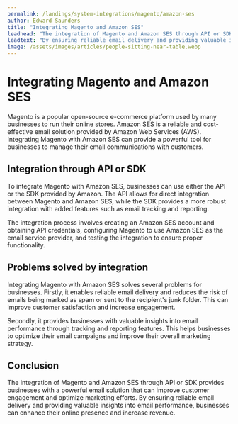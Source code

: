 ```yaml
---
permalink: /landings/system-integrations/magento/amazon-ses
author: Edward Saunders
title: "Integrating Magento and Amazon SES"
leadhead: "The integration of Magento and Amazon SES through API or SDK provides businesses with a powerful email solution that can improve customer engagement and optimize marketing efforts"
leadtext: "By ensuring reliable email delivery and providing valuable insights into email performance, businesses can enhance their online presence and increase revenue."
image: /assets/images/articles/people-sitting-near-table.webp
---
```

<div class="arttext"><h1>Integrating Magento and Amazon SES</h1>
<p>Magento is a popular open-source e-commerce platform used by many businesses to run their online stores. Amazon SES is a reliable and cost-effective email solution provided by Amazon Web Services (AWS). Integrating Magento with Amazon SES can provide a powerful tool for businesses to manage their email communications with customers.</p>
<h2>Integration through API or SDK</h2>
<p>To integrate Magento with Amazon SES, businesses can use either the API or the SDK provided by Amazon. The API allows for direct integration between Magento and Amazon SES, while the SDK provides a more robust integration with added features such as email tracking and reporting.</p>
<p>The integration process involves creating an Amazon SES account and obtaining API credentials, configuring Magento to use Amazon SES as the email service provider, and testing the integration to ensure proper functionality.</p>
<h2>Problems solved by integration</h2>
<p>Integrating Magento with Amazon SES solves several problems for businesses. Firstly, it enables reliable email delivery and reduces the risk of emails being marked as spam or sent to the recipient's junk folder. This can improve customer satisfaction and increase engagement.</p>
<p>Secondly, it provides businesses with valuable insights into email performance through tracking and reporting features. This helps businesses to optimize their email campaigns and improve their overall marketing strategy.</p>
<h2>Conclusion</h2>
<p>The integration of Magento and Amazon SES through API or SDK provides businesses with a powerful email solution that can improve customer engagement and optimize marketing efforts. By ensuring reliable email delivery and providing valuable insights into email performance, businesses can enhance their online presence and increase revenue.</p>
</div>